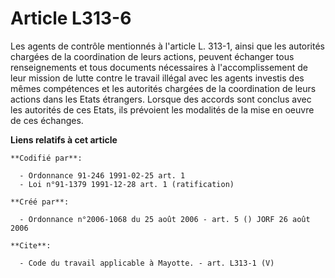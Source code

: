 # Article L313-6

Les agents de contrôle mentionnés à l'article L. 313-1, ainsi que les autorités chargées de la coordination de leurs actions,
peuvent échanger tous renseignements et tous documents nécessaires à l'accomplissement de leur mission de lutte contre le
travail illégal avec les agents investis des mêmes compétences et les autorités chargées de la coordination de leurs actions
dans les Etats étrangers. Lorsque des accords sont conclus avec les autorités de ces Etats, ils prévoient les modalités de la
mise en oeuvre de ces échanges.

**Liens relatifs à cet article**

	**Codifié par**:

	  - Ordonnance 91-246 1991-02-25 art. 1
	  - Loi n°91-1379 1991-12-28 art. 1 (ratification)

	**Créé par**:

	  - Ordonnance n°2006-1068 du 25 août 2006 - art. 5 () JORF 26 août 2006

	**Cite**:

	  - Code du travail applicable à Mayotte. - art. L313-1 (V)
